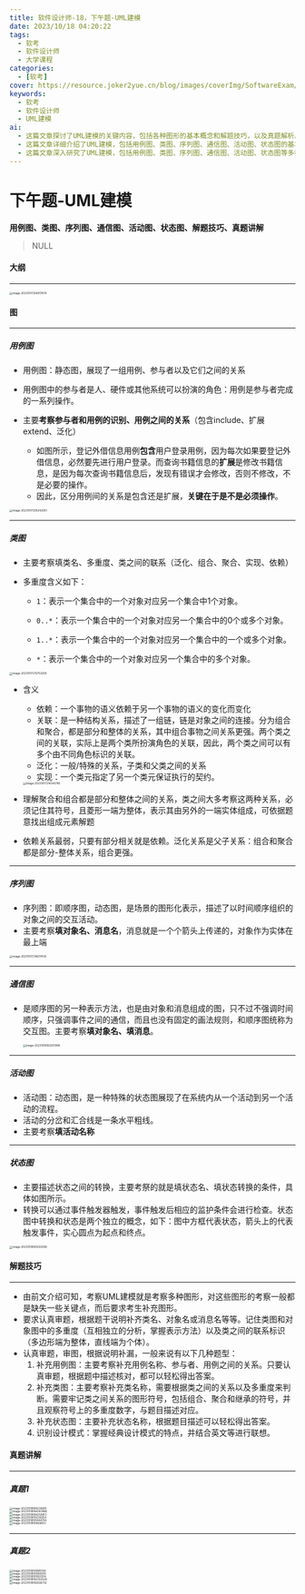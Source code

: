 ```yaml
---
title: 软件设计师-18，下午题-UML建模 
date: 2023/10/18 04:20:22
tags:
  - 软考
  - 软件设计师
  - 大学课程
categories:
  - [软考]
cover: https://resource.joker2yue.cn/blog/images/coverImg/SoftwareExam/软件设计师.png
keywords:
  - 软考
  - 软件设计师
  - UML建模
ai:
  - 这篇文章探讨了UML建模的关键内容，包括各种图形的基本概念和解题技巧，以及真题解析。
  - 这篇文章详细介绍了UML建模，包括用例图、类图、序列图、通信图、活动图、状态图的基本知识。读者将学到如何补充各种图形的关键信息，掌握解题技巧。此外，真题解析帮助读者理解如何应用所学知识解决实际问题，为UML建模考试做好准备。
  - 这篇文章深入研究了UML建模，包括用例图、类图、序列图、通信图、活动图、状态图等多种图形。读者将了解如何识别和完善这些图形中的关键要素，掌握解题技巧。从用例图中的参与者和用例关系到类图中的类名和多重度，再到序列图和通信图中的对象和消息，以及活动图和状态图中的活动和状态转换条件，文章提供了详细的指导。此外，通过真题解析，读者可以更好地应用所学知识，准备好迎接UML建模考试的挑战。
---
```

# 下午题-UML建模

**用例图、类图、序列图、通信图、活动图、状态图、解题技巧、真题讲解**

> NULL



#### 大纲

----

<img src="./软件设计师-18.assets/image-20231017204917879.png" alt="image-20231017204917879" style="zoom:33%;" />



#### 图

---

##### 用例图

* 用例图：静态图，展现了一组用例、参与者以及它们之间的关系

* 用例图中的参与者是人、硬件或其他系统可以扮演的角色：用例是参与者完成的一系列操作。
* 主要**考察参与者和用例的识别、用例之间的关系**（包含include、扩展extend、泛化）
  * 如图所示，登记外借信息用例**包含**用户登录用例，因为每次如果要登记外借信息，必然要先进行用户登录。而查询书籍信息的**扩展**是修改书籍信息，是因为每次查询书籍信息后，发现有错误才会修改，否则不修改，不是必要的操作。
  * 因此，区分用例间的关系是包含还是扩展，**关键在于是不是必须操作**。

<img src="./软件设计师-18.assets/image-20231017205242061.png" alt="image-20231017205242061" style="zoom:33%;" />

----

##### 类图

* 主要考察填类名、多重度、类之间的联系（泛化、组合、聚合、实现、依赖）

* 多重度含义如下：

  * `1`：表示一个集合中的一个对象对应另一个集合中1个对象。

  * `0..*`：表示一个集合中的一个对象对应另一个集合中的0个或多个对象。
  * `1..*`：表示一个集合中的一个对象对应另一个集合中的一个或多个对象。
  * `*`：表示一个集合中的一个对象对应另一个集合中的多个对象。

<img src="./软件设计师-18.assets/image-20231017213753209.png" alt="image-20231017213753209" style="zoom:33%;" />

* 含义

  * 依赖：一个事物的语义依赖于另一个事物的语义的变化而变化
  * 关联：是一种结构关系，描述了一组链，链是对象之间的连接。分为组合和聚合，都是部分和整体的关系，其中组合事物之间关系更强。两个类之间的关联，实际上是两个类所扮演角色的关联，因此，两个类之间可以有多个由不同角色标识的关联。
  * 泛化：一般/特殊的关系，子类和父类之间的关系
  * 实现：一个类元指定了另一个类元保证执行的契约。

  <img src="./软件设计师-18.assets/image-20231017214345785.png" alt="image-20231017214345785" style="zoom:33%;" />

* 理解聚合和组合都是部分和整体之间的关系，类之间大多考察这两种关系，必须记住其符号，且菱形一端为整体，表示其由另外的一端实体组成，可依据题意找出组成元素解题
* 依赖关系最弱，只要有部分相关就是依赖。泛化关系是父子关系：组合和聚合都是部分-整体关系，组合更强。



---

##### 序列图

* 序列图：即顺序图，动态图，是场景的图形化表示，描述了以时间顺序组织的对象之间的交互活动。
* 主要考察**填对象名、消息名**，消息就是一个个箭头上传递的，对象作为实体在最上端

<img src="./软件设计师-18.assets/image-20231017214617439.png" alt="image-20231017214617439" style="zoom:33%;" />



---

##### 通信图

* 是顺序图的另一种表示方法，也是由对象和消息组成的图，只不过不强调时间顺序，只强调事件之间的通信，而且也没有固定的画法规则，和顺序图统称为交互图。主要考察**填对象名、填消息**。

  <img src="./软件设计师-18.assets/image-20231018183251998.png" alt="image-20231018183251998" style="zoom:33%;" />

---

##### 活动图

* 活动图：动态图，是一种特殊的状态图展现了在系统内从一个活动到另一个活动的流程。
* 活动的分岔和汇合线是一条水平粗线。
* 主要考察**填活动名称**

----

##### 状态图

* 主要描述状态之间的转换，主要考祭的就是填状态名、填状态转换的条件，具体如图所示。
* 转换可以通过事件触发器触发，事件触发后相应的监护条件会进行检查。状态图中转换和状态是两个独立的概念，如下：图中方框代表状态，箭头上的代表触发事件，实心圆点为起点和终点。

<img src="./软件设计师-18.assets/image-20231018183503599.png" alt="image-20231018183503599" style="zoom:33%;" />



#### 解题技巧

---

* 由前文介绍可知，考察UML建模就是考察多种图形，对这些图形的考察一般都是缺失一些关键点，而后要求考生补充图形。
* 要求认真审题，根据题干说明补齐类名、对象名或消息名等等。记住类图和对象图中的多重度（互相独立的分析，掌握表示方法）以及类之间的联系标识（多边形端为整体，直线端为个体）。
* 认真审题，审图，根据说明补漏，一般来说有以下几种题型：
  1. 补充用例图：主要考察补充用例名称、参与者、用例之间的关系。只要认真审题，根据题中描述核对，都可以轻松得出答案。
  2. 补充类图：主要考察补充类名称，需要根据类之间的关系以及多重度来判断。需要牢记类之间关系的图形符号，包括组合、聚合和继承的符号，并且观察符号上的多重度数字，与题目描述对应。
  3. 补充状态图：主要补充状态名称，根据题目描述可以轻松得出答案。
  4. 识别设计模式：掌握经典设计模式的特点，并结合英文等进行联想。



#### 真题讲解

---

##### 真题1


<div class="image-container" style="display: flex; flex-direction: column;" >
  <img src="./软件设计师-18.assets/image-20231018184226891.png" alt="image-20231018184226891" style="zoom:33%;" />
  <img src="./软件设计师-18.assets/image-20231018184243866.png" alt="image-20231018184243866" style="zoom:33%;" />
  <img src="./软件设计师-18.assets/image-20231018184259851.png" alt="image-20231018184259851" style="zoom:33%;" />
</div>


<div class="image-container" style="display: flex; flex-direction: column;" >
  <img src="./软件设计师-18.assets/image-20231018191236354.png" alt="image-20231018191236354" style="zoom:33%;" />
  <img src="./软件设计师-18.assets/image-20231018191444704.png" alt="image-20231018191444704" style="zoom:33%;" />
  <img src="./软件设计师-18.assets/image-20231018191608551.png" alt="image-20231018191608551" style="zoom:33%;" />
</div>


----

##### 真题2

<div class="image-container" style="display: flex; flex-direction: column;" >
  <img src="./软件设计师-18.assets/image-20231018191845100.png" alt="image-20231018191845100" style="zoom:33%;" />
  <img src="./软件设计师-18.assets/image-20231018191905010.png" alt="image-20231018191905010" style="zoom:33%;" />
  <img src="./软件设计师-18.assets/image-20231018191920314.png" alt="image-20231018191920314" style="zoom:33%;" />
</div>

<div class="image-container" style="display: flex; flex-direction: column;" >
  <img src="./软件设计师-18.assets/image-20231018192202529.png" alt="image-20231018192202529" style="zoom:33%;" />
  <img src="./软件设计师-18.assets/image-20231018192636732.png" alt="image-20231018192636732" style="zoom:33%;" />
</div>


